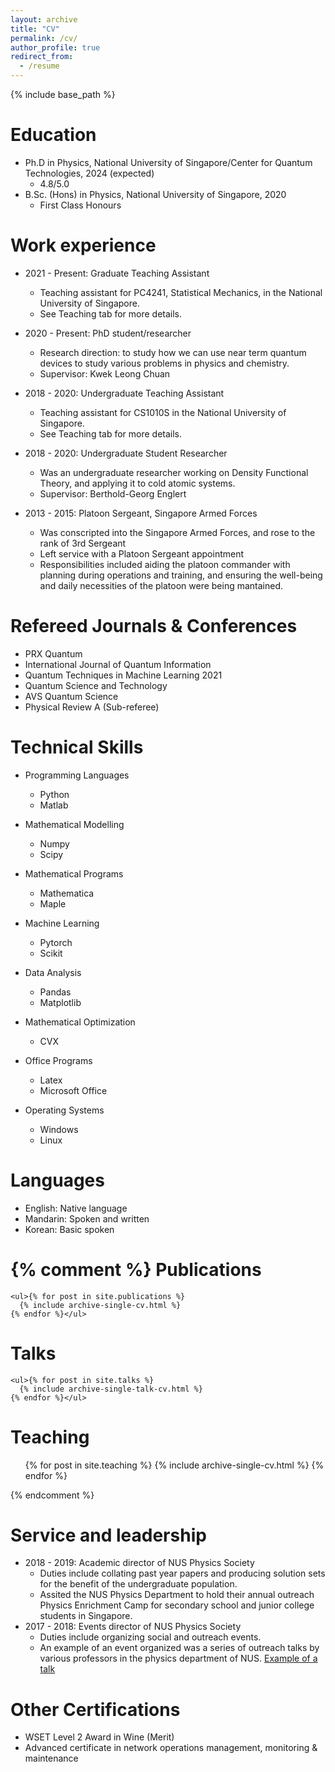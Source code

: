 ```yaml
---
layout: archive
title: "CV"
permalink: /cv/
author_profile: true
redirect_from:
  - /resume
---
```


{% include base_path %}

Education
======
* Ph.D in Physics, National University of Singapore/Center for Quantum Technologies, 2024 (expected)
  * 4.8/5.0
* B.Sc. (Hons) in Physics, National University of Singapore, 2020 
  * First Class Honours

Work experience
======
* 2021 - Present: Graduate Teaching Assistant
  * Teaching assistant for PC4241, Statistical Mechanics, in the National University of Singapore. 
  * See Teaching tab for more details.

* 2020 - Present: PhD student/researcher
  * Research direction: to study how we can use near term quantum devices to study various problems in physics and chemistry.
  * Supervisor: Kwek Leong Chuan

* 2018 - 2020: Undergraduate Teaching Assistant
  * Teaching assistant for CS1010S in the National University of Singapore. 
  * See Teaching tab for more details.

* 2018 - 2020: Undergraduate Student Researcher
  * Was an undergraduate researcher working on Density Functional Theory, and applying it to cold atomic systems.
  * Supervisor: Berthold-Georg Englert

* 2013 - 2015: Platoon Sergeant, Singapore Armed Forces
  * Was conscripted into the Singapore Armed Forces, and rose to the rank of 3rd Sergeant
  * Left service with a Platoon Sergeant appointment
  * Responsibilities included aiding the platoon commander with planning during operations and training, and ensuring the well-being and daily necessities of the platoon were being mantained.

Refereed Journals & Conferences
======
* PRX Quantum
* International Journal of Quantum Information
* Quantum Techniques in Machine Learning 2021
* Quantum Science and Technology
* AVS Quantum Science
* Physical Review A (Sub-referee)

Technical Skills
======
* Programming Languages
  * Python
  * Matlab

* Mathematical Modelling
  * Numpy
  * Scipy

* Mathematical Programs
  * Mathematica
  * Maple

* Machine Learning
  * Pytorch
  * Scikit

* Data Analysis
  * Pandas
  * Matplotlib

* Mathematical Optimization
  * CVX

* Office Programs
  * Latex
  * Microsoft Office

* Operating Systems
  * Windows
  * Linux

Languages
=====
* English: Native language
* Mandarin: Spoken and written
* Korean: Basic spoken

{% comment %} 
  Publications
  ======
    <ul>{% for post in site.publications %}
      {% include archive-single-cv.html %}
    {% endfor %}</ul>
    
  Talks
  ======
    <ul>{% for post in site.talks %}
      {% include archive-single-talk-cv.html %}
    {% endfor %}</ul>


Teaching
======
  <ul>{% for post in site.teaching %}
    {% include archive-single-cv.html %}
  {% endfor %}</ul>

{% endcomment %}  

Service and leadership
======
* 2018 - 2019: Academic director of NUS Physics Society
  * Duties include collating past year papers and producing solution sets for the benefit of the undergraduate population.
  * Assited the NUS Physics Department to hold their annual outreach Physics Enrichment Camp for secondary school and junior college students in Singapore.
* 2017 - 2018: Events director of NUS Physics Society
  * Duties include organizing social and outreach events.
  * An example of an event organized was a series of outreach talks by various professors in the physics department of NUS. [Example of a talk](https://www.youtube.com/watch?v=e_UnaD_u1MU)

Other Certifications
=====
* WSET Level 2 Award in Wine (Merit)
* Advanced certificate in network operations management, monitoring & maintenance


